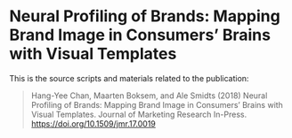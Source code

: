 # Neural Profiling of Brands: Mapping Brand Image in Consumers’ Brains with Visual Templates

This is the source scripts and materials related to the publication:

> Hang-Yee Chan, Maarten Boksem, and Ale Smidts (2018) Neural Profiling of Brands: Mapping Brand Image in Consumers’ Brains with Visual Templates. Journal of Marketing Research In-Press. <https://doi.org/10.1509/jmr.17.0019>

